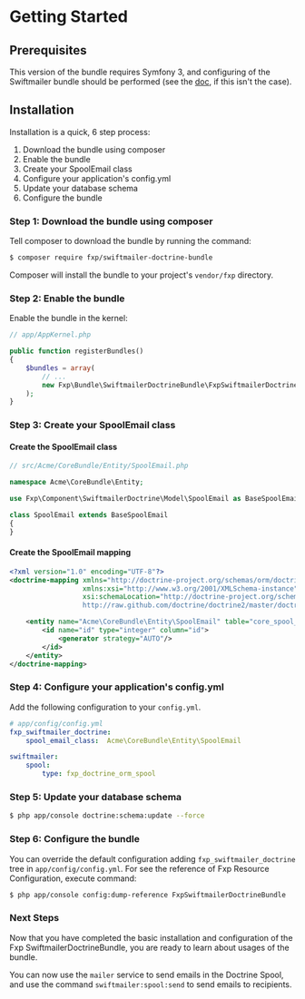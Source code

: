Getting Started
===============

## Prerequisites

This version of the bundle requires Symfony 3, and configuring of the Swiftmailer bundle should
be performed (see the [doc](http://symfony.com/doc/current/cookbook/email/email.html), if this isn't the case).

## Installation

Installation is a quick, 6 step process:

1. Download the bundle using composer
2. Enable the bundle
3. Create your SpoolEmail class
4. Configure your application's config.yml
5. Update your database schema
6. Configure the bundle

### Step 1: Download the bundle using composer

Tell composer to download the bundle by running the command:

```bash
$ composer require fxp/swiftmailer-doctrine-bundle
```

Composer will install the bundle to your project's `vendor/fxp` directory.

### Step 2: Enable the bundle

Enable the bundle in the kernel:

```php
// app/AppKernel.php

public function registerBundles()
{
    $bundles = array(
        // ...
        new Fxp\Bundle\SwiftmailerDoctrineBundle\FxpSwiftmailerDoctrineBundle(),
    );
}
```

### Step 3: Create your SpoolEmail class

#### Create the SpoolEmail class

``` php
// src/Acme/CoreBundle/Entity/SpoolEmail.php

namespace Acme\CoreBundle\Entity;

use Fxp\Component\SwiftmailerDoctrine\Model\SpoolEmail as BaseSpoolEmail;

class SpoolEmail extends BaseSpoolEmail
{
}
```

#### Create the SpoolEmail mapping

```xml
<?xml version="1.0" encoding="UTF-8"?>
<doctrine-mapping xmlns="http://doctrine-project.org/schemas/orm/doctrine-mapping"
                  xmlns:xsi="http://www.w3.org/2001/XMLSchema-instance"
                  xsi:schemaLocation="http://doctrine-project.org/schemas/orm/doctrine-mapping
                  http://raw.github.com/doctrine/doctrine2/master/doctrine-mapping.xsd">

    <entity name="Acme\CoreBundle\Entity\SpoolEmail" table="core_spool_email">
        <id name="id" type="integer" column="id">
            <generator strategy="AUTO"/>
        </id>
    </entity>
</doctrine-mapping>
```

### Step 4: Configure your application's config.yml

Add the following configuration to your `config.yml`.

```yaml
# app/config/config.yml
fxp_swiftmailer_doctrine:
    spool_email_class:  Acme\CoreBundle\Entity\SpoolEmail

swiftmailer:
    spool:
        type: fxp_doctrine_orm_spool
```

### Step 5: Update your database schema

```bash
$ php app/console doctrine:schema:update --force
```

### Step 6: Configure the bundle

You can override the default configuration adding `fxp_swiftmailer_doctrine` tree in `app/config/config.yml`.
For see the reference of Fxp Resource Configuration, execute command:

```bash
$ php app/console config:dump-reference FxpSwiftmailerDoctrineBundle
```

### Next Steps

Now that you have completed the basic installation and configuration of the
Fxp SwiftmailerDoctrineBundle, you are ready to learn about usages of the bundle.

You can now use the `mailer` service to send emails in the Doctrine Spool, and use the
command `swiftmailer:spool:send` to send emails to recipients.
